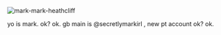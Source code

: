 ![mark-mark-heathcliff](https://github.com/user-attachments/assets/122fcf4e-75d6-4a5f-bd95-c05f977d6dc0)

yo is mark. ok? ok. gb main is @secretlymarkirl , new pt account ok? ok.
